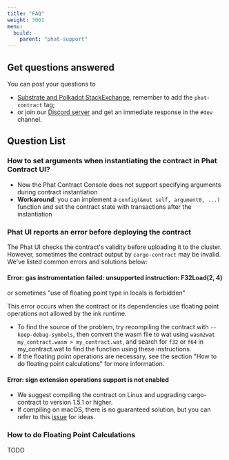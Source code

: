 ```yaml
---
title: "FAQ"
weight: 3001
menu:
  build:
    parent: "phat-support"
---
```


## Get questions answered

You can post your questions to
- [Substrate and Polkadot StackExchange](https://substrate.stackexchange.com/), remember to add the `phat-contract` tag;
- or join our [Discord server](https://discord.gg/phala) and get an immediate response in the `#dev` channel.

## Question List

### How to set arguments when instantiating the contract in Phat Contract UI?
  - Now the Phat Contract Console does not support specifying arguments during contract instantiation
  - **Workaround**: you can implement a `config(&mut self, argument0, ...)` function and set the contract state with transactions after the instantiation

### Phat UI reports an error before deploying the contract
The Phat UI checks the contract's validity before uploading it to the cluster. However, sometimes the contract output by `cargo-contract` may be invalid. We've listed common errors and solutions below:

#### Error: gas instrumentation failed: unsupported instruction: F32Load(2, 4)
or sometimes "use of floating point type in locals is forbidden"

This error occurs when the contract or its dependencies use floating point operations not allowed by the ink runtime.

- To find the source of the problem, try recompiling the contract with `--keep-debug-symbols`, then convert the wasm file to wat using `wasm2wat my_contract.wasm > my_contract.wat`, and search for `f32` or `f64` in my_contract.wat to find the function using these instructions.
- If the floating point operations are necessary, see the section "How to do floating point calculations" for more information.

#### Error: sign extension operations support is not enabled
- We suggest compiling the contract on Linux and upgrading cargo-contract to version 1.5.1 or higher.
- If compiling on macOS, there is no guaranteed solution, but you can refer to this [issue](https://github.com/paritytech/cargo-contract/issues/832) for ideas.

### <a name="do-fp"></a>How to do Floating Point Calculations
TODO
